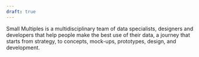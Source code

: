 ```yaml
---
draft: true
---
```


Small Multiples is a multidisciplinary team of data specialists, designers and developers that help people make the best use of their data, a journey that starts from strategy, to concepts, mock-ups, prototypes, design, and development.

